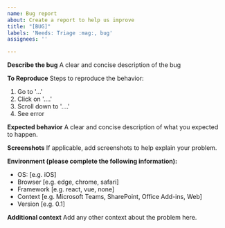 ```yaml
---
name: Bug report
about: Create a report to help us improve
title: "[BUG]"
labels: 'Needs: Triage :mag:, bug'
assignees: ''

---
```


<!-- Please make sure you are posting an issue pertaining to the Microsoft Graph Toolkit. -->
<!-- ISSUES MISSING IMPORTANT INFORMATION MAY BE CLOSED WITHOUT INVESTIGATION. -->

**Describe the bug**
A clear and concise description of the bug

**To Reproduce**
Steps to reproduce the behavior:
1. Go to '...'
2. Click on '....'
3. Scroll down to '....'
4. See error
<!-- if possible, please link to a GitHub project that reproduces the issue -->

**Expected behavior**
A clear and concise description of what you expected to happen.

**Screenshots**
If applicable, add screenshots to help explain your problem.

**Environment (please complete the following information):**
 - OS: [e.g. iOS]
 - Browser [e.g. edge, chrome, safari]
 - Framework [e.g. react, vue, none]
 - Context [e.g. Microsoft Teams, SharePoint, Office Add-ins, Web]
 - Version [e.g. 0.1]

**Additional context**
Add any other context about the problem here.
